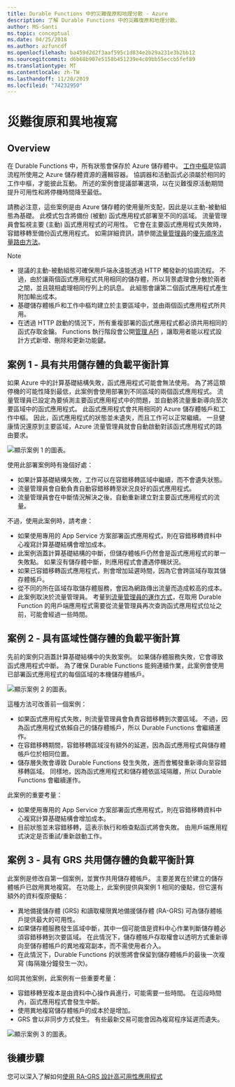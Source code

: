 ```yaml
---
title: Durable Functions 中的災難復原和地理分散 - Azure
description: 了解 Durable Functions 中的災難復原和地理分散。
author: MS-Santi
ms.topic: conceptual
ms.date: 04/25/2018
ms.author: azfuncdf
ms.openlocfilehash: ba459d2d2f3aaf595c1d834e2b29a231e3b2bb12
ms.sourcegitcommit: d6b68b907e5158b451239e4c09bb55eccb5fef89
ms.translationtype: MT
ms.contentlocale: zh-TW
ms.lasthandoff: 11/20/2019
ms.locfileid: "74232950"
---
```

# <a name="disaster-recovery-and-geo-distribution"></a>災難復原和異地複寫

## <a name="overview"></a>Overview

在 Durable Functions 中，所有狀態會保存於 Azure 儲存體中。 [工作中樞](durable-functions-task-hubs.md)是協調流程所使用之 Azure 儲存體資源的邏輯容器。 協調器和活動函式必須屬於相同的工作中樞，才能彼此互動。
所述的案例會提議部署選項，以在災難復原活動期間提升可用性和將停機時間降至最低。

請務必注意，這些案例是由 Azure 儲存體的使用量所支配，因此是以主動-被動組態為基礎。 此模式包含將備份 (被動) 函式應用程式部署至不同的區域。 流量管理員會監視主要 (主動) 函式應用程式的可用性。 它會在主要函式應用程式失敗時，容錯移轉至備份函式應用程式。 如需詳細資訊，請參閱[流量管理員](https://azure.microsoft.com/services/traffic-manager/)的[優先順序流量路由方法](../../traffic-manager/traffic-manager-routing-methods.md#priority-traffic-routing-method)。

>[!NOTE]
>
> - 提議的主動-被動組態可確保用戶端永遠能透過 HTTP 觸發新的協調流程。 不過，由於讓兩個函式應用程式共用相同的儲存體，所以背景處理會分散於兩者之間，並且競相處理相同佇列上的訊息。 此組態會讓第二個函式應用程式產生附加輸出成本。
> - 基礎儲存體帳戶和工作中樞均建立於主要區域中，並由兩個函式應用程式所共用。
> - 在透過 HTTP 啟動的情況下，所有重複部署的函式應用程式都必須共用相同的函式存取金鑰。 Functions 執行階段會公開[管理 API](https://github.com/Azure/azure-functions-host/wiki/Key-management-API) ，讓取用者能以程式設計方式新增、刪除和更新功能鍵。

## <a name="scenario-1---load-balanced-compute-with-shared-storage"></a>案例 1 - 具有共用儲存體的負載平衡計算

如果 Azure 中的計算基礎結構失敗，函式應用程式可能會無法使用。 為了將這類停機的可能性降到最低，此案例會使用部署到不同區域的兩個函式應用程式。
流量管理員已設定為要偵測主要函式應用程式中的問題，並自動將流量重新導向至次要區域中的函式應用程式。 此函式應用程式會共用相同的 Azure 儲存體帳戶和工作中樞。 因此，函式應用程式的狀態並未遺失，而且工作可以正常繼續。 一旦健康情況還原到主要區域，Azure 流量管理員就會自動啟動對該函式應用程式的路由要求。

![顯示案例 1 的圖表。](./media/durable-functions-disaster-recovery-geo-distribution/durable-functions-geo-scenario01.png)

使用此部署案例時有幾個好處：

- 如果計算基礎結構失敗，工作可以在容錯移轉區域中繼續，而不會遺失狀態。
- 流量管理員會自動負責自動容錯移轉至狀況良好的函式應用程式。
- 流量管理員會在中斷情況解決之後，自動重新建立對主要函式應用程式的流量。

不過，使用此案例時，請考慮：

- 如果使用專用的 App Service 方案部署函式應用程式，則在容錯移轉資料中心複寫計算基礎結構會增加成本。
- 此案例涵蓋計算基礎結構的中斷，但儲存體帳戶仍然會是函式應用程式的單一失敗點。 如果沒有儲存體中斷，則應用程式會遭遇停機狀況。
- 如果已容錯移轉函式應用程式，則會增加延遲時間，因為它會跨區域存取其儲存體帳戶。
- 從不同的所在區域存取儲存體服務，會因為網路傳出流量而造成較高的成本。
- 此案例取決於流量管理員。 考量到[流量管理員的運作方式](../../traffic-manager/traffic-manager-how-it-works.md)，在取用 Durable Function 的用戶端應用程式需要從流量管理員再次查詢函式應用程式位址之前，可能會經過一些時間。

## <a name="scenario-2---load-balanced-compute-with-regional-storage"></a>案例 2 - 具有區域性儲存體的負載平衡計算

先前的案例只涵蓋計算基礎結構中的失敗案例。 如果儲存體服務失敗，它會導致函式應用程式中斷。
為了確保 Durable Functions 能夠連續作業，此案例會使用已部署函式應用程式的每個區域的本機儲存體帳戶。

![顯示案例 2 的圖表。](./media/durable-functions-disaster-recovery-geo-distribution/durable-functions-geo-scenario02.png)

這種方法可改善前一個案例：

- 如果函式應用程式失敗，則流量管理員會負責容錯移轉到次要區域。 不過，因為函式應用程式依賴自己的儲存體帳戶，所以 Durable Functions 會繼續運作。
- 在容錯移轉期間，容錯移轉區域沒有額外的延遲，因為函式應用程式與儲存體帳戶位於相同位置。
- 儲存層失敗會導致 Durable Functions 發生失敗，進而會觸發重新導向至容錯移轉區域。 同樣地，因為函式應用程式和儲存體依區域隔離，所以 Durable Functions 會繼續運作。

此案例的重要考量：

- 如果使用專用的 App Service 方案部署函式應用程式，則在容錯移轉資料中心複寫計算基礎結構會增加成本。
- 目前狀態並未容錯移轉，這表示執行和檢查點函式將會失敗。 由用戶端應用程式決定是否重試/重新啟動工作。

## <a name="scenario-3---load-balanced-compute-with-grs-shared-storage"></a>案例 3 - 具有 GRS 共用儲存體的負載平衡計算

此案例是修改自第一個案例，並實作共用儲存體帳戶。 主要差異在於建立的儲存體帳戶已啟用異地複寫。
在功能上，此案例提供與案例 1 相同的優點，但它還有額外的資料復原優點：

- 異地備援儲存體 (GRS) 和讀取權限異地備援儲存體 (RA-GRS) 可為儲存體帳戶提供最大的可用性。
- 如果儲存體服務發生區域中斷，其中一個可能值是資料中心作業判斷儲存體必須容錯移轉到次要區域。 在此情況下，儲存體帳戶存取權會以透明方式重新導向至儲存體帳戶的異地複寫副本，而不需使用者介入。
- 在此情況下，Durable Functions 的狀態將會保留到儲存體帳戶的最後一次複寫 (每隔幾分鐘發生一次)。

如同其他案例，此案例有一些重要考量：

- 容錯移轉至複本是由資料中心操作員進行，可能需要一些時間。 在這段時間內，函式應用程式會發生中斷。
- 使用異地複寫儲存體帳戶的成本於是增加。
- GRS 會以非同步方式發生。 有些最新交易可能會因為複寫程序延遲而遺失。

![顯示案例 3 的圖表。](./media/durable-functions-disaster-recovery-geo-distribution/durable-functions-geo-scenario03.png)

## <a name="next-steps"></a>後續步驟

您可以深入了解如何[使用 RA-GRS 設計高可用性應用程式](../../storage/common/storage-designing-ha-apps-with-ragrs.md)

